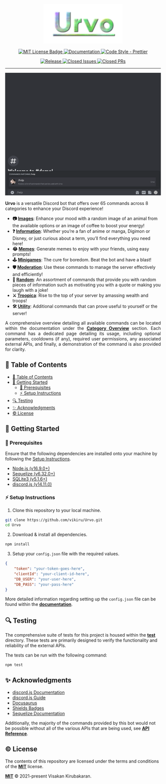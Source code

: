 <p align="center">
  <a href="https://github.com/vikiru/Urvo">
    <img src="/logo.png" alt="Urvo"/>
  </a>
</p>

<p align="center">
	<a href="https://github.com/vikiru/Urvo/blob/main/LICENSE">
		<img src="https://img.shields.io/badge/license-MIT-green" alt="MIT License Badge"/>
	</a>
	<a href="https://vikiru.github.io/Urvo/">
		<img src="https://img.shields.io/badge/documentation-docs-orange" alt="Documentation"/>
	</a>
	<a href="https://github.com/prettier/prettier">
		<img src="https://img.shields.io/badge/code_style-prettier-ff69b4.svg?style=flat-square" alt="Code Style - Prettier"/>
	</a>
</p>

<p align="center">
	<a href="https://github.com/vikiru/Urvo/releases">
		<img src="https://img.shields.io/github/v/release/vikiru/Urvo" alt="Release"/>
	</a>
	<a href="https://github.com/vikiru/Urvo/issues?q=is%3Aissue+is%3Aclosed">
		<img src="https://img.shields.io/github/issues-closed/vikiru/Urvo" alt="Closed Issues"/>
	</a>
	<a href="https://github.com/vikiru/Urvo/pulls?q=is%3Apr+is%3Aclosed">
		<img src="https://img.shields.io/github/issues-pr-closed/vikiru/Urvo?label=closed%20prs" alt="Closed PRs">
	</a>
</p>

---

<a href="">
	<img src="https://github.com/vikiru/Urvo/blob/docs/urvo-docs/public/utility/help.gif" alt="Urvo Help Command GIF">
</a>

**Urvo** is a versatile Discord bot that offers over 65 commands across 8 categories to enhance your Discord experience!

- **📷 [Images](https://vikiru.github.io/Urvo/commands/category-overview#-images)**: Enhance your mood with a random image of an animal from the available options or an image of coffee to boost your energy!
- **❓ [Information](https://vikiru.github.io/Urvo/commands/category-overview#-information)**: Whether you’re a fan of anime or manga, Digimon or Disney, or just curious about a term, you’ll find everything you need here!
- **😂 [Memes](https://vikiru.github.io/Urvo/commands/category-overview#-memes)**: Generate memes to enjoy with your friends, using easy prompts!
- **🕹️ [Minigames](https://vikiru.github.io/Urvo/commands/category-overview#%EF%B8%8F-minigames)**: The cure for boredom. Beat the bot and have a blast!
- **🛡️ [Moderation](https://vikiru.github.io/Urvo/commands/category-overview#%EF%B8%8F-moderation)**: Use these commands to manage the server effectively and efficiently!
- **🎲 [Random](https://vikiru.github.io/Urvo/commands/category-overview#-random)**: An assortment of commands that provide you with random pieces of information such as motivating you with a quote or making you laugh with a joke!
- **⚔️ [Troopica](https://vikiru.github.io/Urvo/commands/category-overview#%EF%B8%8F-troopica)**: Rise to the top of your server by amassing wealth and troops!
- **🛠️ [Utility](https://vikiru.github.io/Urvo/commands/category-overview#%EF%B8%8F-utility)**: Additional commands that can prove useful to yourself or the server!

<p align="justify">
	A comprehensive overview detailing all available commands can be located within the documentation under the <strong><a href="https://vikiru.github.io/Urvo/commands/category-overview">Category Overview</a></strong> section. Each command has a dedicated page detailing its usage, including optional parameters, cooldowns (if any), required user permissions, any associated external APIs, and finally, a demonstration of the command is also provided for clarity.
</p>

## 📖 Table of Contents

- [📖 Table of Contents](#-table-of-contents)
- [🏁 Getting Started](#-getting-started)
	- [📝 Prerequisites](#-prerequisites)
	- [⚡ Setup Instructions](#-setup-instructions)
- [🔍 Testing](#-testing)
- [✨ Acknowledgments](#-acknowledgments)
- [©️ License](#️-license)

## 🏁 Getting Started

### 📝 Prerequisites

Ensure that the following dependencies are installed onto your machine by following the [Setup Instructions](#-setup-instructions).

- [Node.js (v16.9.0+)](https://nodejs.org/en/download)
- [Sequelize (v6.32.0+)](https://sequelize.org/)
- [SQLite3 (v5.1.6+)](https://www.npmjs.com/package/sqlite3)
- [discord.js (v14.11.0)](https://discord.js.org/)

### ⚡ Setup Instructions

1. Clone this repository to your local machine.

```bash
git clone https://github.com/vikiru/Urvo.git
cd Urvo
```

2. Download & install all dependencies.

```bash
npm install
```

3. Setup your `config.json` file with the required values.

```json
{
	"token": "your-token-goes-here",
	"clientId": "your-client-id-here",
	"DB_USER": "your-user-here",
	"DB_PASS": "your-pass-here"
}
```

More detailed information regarding setting up the `config.json` file can be found within the **[documentation](https://vikiru.github.io/Urvo/setup)**.

## 🔍 Testing

The comprehensive suite of tests for this project is housed within the **[test](./test/)** directory. These tests are primarily designed to verify the functionality and reliability of the external APIs.

The tests can be run with the following command:

```bash
npm test
```

## ✨ Acknowledgments

- [discord.js Documentation](https://old.discordjs.dev/#/docs/discord.js/14.11.0/general/welcome)
- [discord.js Guide](https://discordjs.guide/)
- [Docusaurus](https://docusaurus.io/)
- [Shields Badges](https://github.com/badges/shields)
- [Sequelize Documentation](https://sequelize.org/docs/v6/)

Additionally, the majority of the commands provided by this bot would not be possible without all of the various APIs that are being used, see **[API Reference](https://vikiru.github.io/Urvo/commands/api-references)**.

## ©️ License

The contents of this repository are licensed under the terms and conditions of the **[MIT](https://choosealicense.com/licenses/mit/)** license.

**[MIT](LICENSE)** © 2021-present Visakan Kirubakaran.
